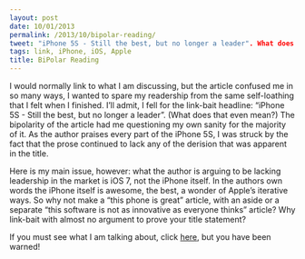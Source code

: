 ```yaml
---
layout: post
date: 10/01/2013
permalink: /2013/10/bipolar-reading/
tweet: "iPhone 5S - Still the best, but no longer a leader". What does that even mean?
tags: link, iPhone, iOS, Apple
title: BiPolar Reading
---
```


<p>I would normally link to what I am discussing, but the article confused me in so many ways, I wanted to spare my readership from the same self-loathing that I felt when I finished. I&#8217;ll admit, I fell for the link-bait headline: &#8220;iPhone 5S - Still the best, but no longer a leader&#8221;. (What does that even mean?) The bipolarity of the article had me questioning my own sanity for the majority of it. As the author praises every part of the iPhone 5S, I was struck by the fact that the prose continued to lack any of the derision that was apparent in the title.</p>

<p>Here is my main issue, however: what the author is arguing to be lacking leadership in the market is iOS 7, not the iPhone itself. In the authors own words the iPhone itself is awesome, the best, a wonder of Apple&#8217;s iterative ways. So why not make a &#8220;this phone is great&#8221; article, with an aside or a separate &#8220;this software is not as innovative as everyone thinks&#8221; article? Why link-bait with almost no argument to prove your title statement?</p>

<p>If you must see what I am talking about, click <a href="http://www.minimallyminimal.com/blog/iphone-5s" title="iPhone 5S - Minimally Minimal">here</a>, but you have been warned!</p>